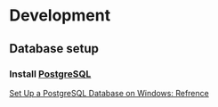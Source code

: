 # Development
## Database setup

### Install [PostgreSQL](https://www.postgresql.org/download/windows/)

[Set Up a PostgreSQL Database on Windows: Refrence](https://www.microfocus.com/documentation/idol/IDOL_12_0/MediaServer/Guides/html/English/Content/Getting_Started/Configure/_TRN_Set_up_PostgreSQL.htm)

